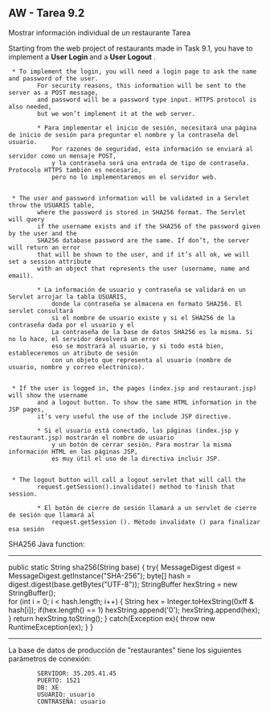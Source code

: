 ## AW - Tarea 9.2

Mostrar información individual de un restaurante
Tarea

Starting from the web project of restaurants made in Task 9.1,
  you have to implement a <b>User Login </b>and a <b>User Logout</b> .
  
  
     * To implement the login, you will need a login page to ask the name and password of the user.
            For security reasons, this information will be sent to the server as a POST message,
            and password will be a password type input. HTTPS protocol is also needed, 
            but we won’t implement it at the web server.
            
            * Para implementar el inicio de sesión, necesitará una página de inicio de sesión para preguntar el nombre y la contraseña del usuario.
                Por razones de seguridad, esta información se enviará al servidor como un mensaje POST,
                y la contraseña será una entrada de tipo de contraseña. Protocolo HTTPS también es necesario,
                pero no lo implementaremos en el servidor web.
            
            
     * The user and password information will be validated in a Servlet throw the USUARIS table, 
            where the password is stored in SHA256 format. The Servlet will query 
            if the username exists and if the SHA256 of the password given by the user and the 
            SHA256 database password are the same. If don’t, the server will return an error 
            that will be shown to the user, and if it’s all ok, we will set a session attribute 
            with an object that represents the user (username, name and email).
            
            * La información de usuario y contraseña se validará en un Servlet arrojar la tabla USUARIS,
                donde la contraseña se almacena en formato SHA256. El servlet consultará
                si el nombre de usuario existe y si el SHA256 de la contraseña dada por el usuario y el
                La contraseña de la base de datos SHA256 es la misma. Si no lo hace, el servidor devolverá un error
                eso se mostrará al usuario, y si todo está bien, estableceremos un atributo de sesión
                con un objeto que representa al usuario (nombre de usuario, nombre y correo electrónico).
            
            
     * If the user is logged in, the pages (index.jsp and restaurant.jsp) will show the username 
            and a logout button. To show the same HTML information in the JSP pages, 
            it’s very useful the use of the include JSP directive.
            
            * Si el usuario está conectado, las páginas (index.jsp y restaurant.jsp) mostrarán el nombre de usuario
                y un botón de cerrar sesión. Para mostrar la misma información HTML en las páginas JSP,
                es muy útil el uso de la directiva incluir JSP.
            
            
     * The logout button will call a logout servlet that will call the 
            request.getSession().invalidate() method to finish that session.
            
            * El botón de cierre de sesión llamará a un servlet de cierre de sesión que llamará al
                request.getSession (). Método invalidate () para finalizar esa sesión


SHA256 Java function:
________________________________________________________________________

public static String sha256(String base) {
    try{
        MessageDigest digest = MessageDigest.getInstance("SHA-256");
        byte[] hash = digest.digest(base.getBytes("UTF-8"));
        StringBuffer hexString = new StringBuffer();        
        for (int i = 0; i < hash.length; i++) {
            String hex = Integer.toHexString(0xff & hash[i]);
            if(hex.length() == 1) hexString.append('0');
            hexString.append(hex);
        }
        return hexString.toString();
    } catch(Exception ex){
        throw new RuntimeException(ex);
    }
}
________________________________________________________________________

La base de datos de producción de "restaurantes" tiene los siguientes parámetros de conexión:

            SERVIDOR: 35.205.41.45
            PUERTO: 1521
            DB: XE
            USUARIO: usuario
            CONTRASEÑA: usuario
